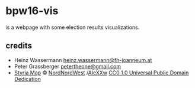 bpw16-vis
=========

is a webpage with some election results visualizations.

credits
-------

 - Heinz Wassermann <heinz.wassermann@fh-joanneum.at>
 - Peter Grassberger <petertheone@gmail.com>
 - [Styria Map](https://de.wikipedia.org/wiki/Datei:Karte_A_Steiermark_ohne_(2015).svg)
© [NordNordWest](https://commons.wikimedia.org/wiki/User:NordNordWest)
/[AleXXw](https://commons.wikimedia.org/wiki/User:AleXXw)
[CC0 1.0 Universal Public Domain Dedication](https://creativecommons.org/publicdomain/zero/1.0/deed.en)
